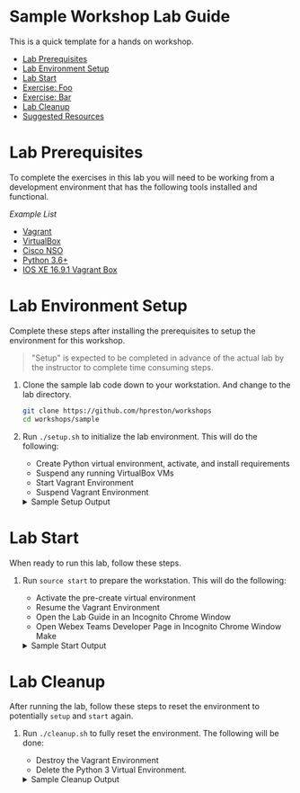 # Sample Workshop Lab Guide 
This is a quick template for a hands on workshop.  

* [Lab Prerequisites](#lab-prerequisites)
* [Lab Environment Setup](#lab-environment-setup)
* [Lab Start](#lab-start)
* [Exercise: Foo](lab-foo.md)
* [Exercise: Bar](lab-bar.md)
* [Lab Cleanup](#lab-cleanup)
* [Suggested Resources](#suggested-resources)

# Lab Prerequisites 
To complete the exercises in this lab you will need to be working from a development environment that has the following tools installed and functional. 

*Example List* 

* [Vagrant](https://vagrantup.com)
* [VirtualBox](http://virtualbox.org)
* [Cisco NSO](https://developer.cisco.com/docs/nso/#!getting-nso)
* [Python 3.6+](https://python.org)
* [IOS XE 16.9.1 Vagrant Box](https://github.com/hpreston/vagrant_net_prog/tree/master/box_building#cisco-csr-1000v)

# Lab Environment Setup 
Complete these steps after installing the prerequisites to setup the environment for this workshop. 

> "Setup" is expected to be completed in advance of the actual lab by the instructor to complete time consuming steps.  

1. Clone the sample lab code down to your workstation.  And change to the lab directory.  

    ```bash
    git clone https://github.com/hpreston/workshops
    cd workshops/sample
    ```

1. Run `./setup.sh` to initialize the lab environment.  This will do the following: 
    * Create Python virtual environment, activate, and install requirements 
    * Suspend any running VirtualBox VMs 
    * Start Vagrant Environment 
    * Suspend Vagrant Environment 

    <details>
    <summary>Sample Setup Output</summary>
    <pre>
    Setting up the workstation environment for the lab.
    
    Creating Python 3 Virtual Environment
    Collecting requests==2.19.1 (from -r requirements.txt (line 1))
      Using cached https://files.pythonhosted.org/packages/65/47/7e02164a2a3db50ed6d8a6ab1d6d60b69c4c3fdf57a284257925dfc12bda/requests-2.19.1-py2.py3-none-any.whl
    Collecting idna<2.8,>=2.5 (from requests==2.19.1->-r requirements.txt (line 1))
      Using cached https://files.pythonhosted.org/packages/4b/2a/0276479a4b3caeb8a8c1af2f8e4355746a97fab05a372e4a2c6a6b876165/idna-2.7-py2.py3-none-any.whl
    Collecting certifi>=2017.4.17 (from requests==2.19.1->-r requirements.txt (line 1))
      Using cached https://files.pythonhosted.org/packages/56/9d/1d02dd80bc4cd955f98980f28c5ee2200e1209292d5f9e9cc8d030d18655/certifi-2018.10.15-py2.py3-none-any.whl
    Collecting urllib3<1.24,>=1.21.1 (from requests==2.19.1->-r requirements.txt (line 1))
      Using cached https://files.pythonhosted.org/packages/bd/c9/6fdd990019071a4a32a5e7cb78a1d92c53851ef4f56f62a3486e6a7d8ffb/urllib3-1.23-py2.py3-none-any.whl
    Collecting chardet<3.1.0,>=3.0.2 (from requests==2.19.1->-r requirements.txt (line 1))
      Using cached https://files.pythonhosted.org/packages/bc/a9/01ffebfb562e4274b6487b4bb1ddec7ca55ec7510b22e4c51f14098443b8/chardet-3.0.4-py2.py3-none-any.whl
    Installing collected packages: idna, certifi, urllib3, chardet, requests
    Successfully installed certifi-2018.10.15 chardet-3.0.4 idna-2.7 requests-2.19.1 urllib3-1.23
    You are using pip version 9.0.3, however version 18.1 is available.
    You should consider upgrading via the 'pip install --upgrade pip' command.
    
    Suspending any running VirtualBox VMs
    
    Initializing Vagrant Environment
    Bringing machine 'iosxe1' up with 'virtualbox' provider...
    ==> iosxe1: Importing base box 'iosxe/16.09.01'...
    ==> iosxe1: Matching MAC address for NAT networking...
    ==> iosxe1: Setting the name of the VM: sample_iosxe1_1539737120462_38285
    ==> iosxe1: Clearing any previously set network interfaces...
    ==> iosxe1: Preparing network interfaces based on configuration...
        iosxe1: Adapter 1: nat
        iosxe1: Adapter 2: intnet
        iosxe1: Adapter 3: intnet
    ==> iosxe1: Forwarding ports...
        iosxe1: 830 (guest) => 3123 (host) (adapter 1)
        iosxe1: 80 (guest) => 2224 (host) (adapter 1)
        iosxe1: 443 (guest) => 3125 (host) (adapter 1)
        iosxe1: 8443 (guest) => 3126 (host) (adapter 1)
        iosxe1: 22 (guest) => 3122 (host) (adapter 1)
    ==> iosxe1: Running 'pre-boot' VM customizations...
    ==> iosxe1: Booting VM...
    ==> iosxe1: Waiting for machine to boot. This may take a few minutes...
        iosxe1: SSH address: 127.0.0.1:3122
        iosxe1: SSH username: vagrant
        iosxe1: SSH auth method: private key
    ==> iosxe1: Machine booted and ready!
    ==> iosxe1: Checking for guest additions in VM...
        iosxe1: No guest additions were detected on the base box for this VM! Guest
        iosxe1: additions are required for forwarded ports, shared folders, host only
        iosxe1: networking, and more. If SSH fails on this machine, please install
        iosxe1: the guest additions and repackage the box to continue.
        iosxe1:
        iosxe1: This is not an error message; everything may continue to work properly,
        iosxe1: in which case you may ignore this message.
    
    ==> iosxe1: Machine 'iosxe1' has a post `vagrant up` message. This is a message
    ==> iosxe1: from the creator of the Vagrantfile, and not from Vagrant itself:
    ==> iosxe1:
    ==> iosxe1:
    ==> iosxe1:     Welcome to the IOS XE VirtualBox.
    ==> iosxe1:     To connect to the XE via ssh, use: 'vagrant ssh'.
    ==> iosxe1:     To ssh to XE's NETCONF or RESTCONF agent, use:
    ==> iosxe1:     'vagrant port' (vagrant version > 1.8)
    ==> iosxe1:     to determine the port that maps to the guestport,
    ==> iosxe1:
    ==> iosxe1:     The password for the vagrant user is vagrant
    ==> iosxe1:
    ==> iosxe1:     IMPORTANT:  READ CAREFULLY
    ==> iosxe1:     The Software is subject to and governed by the terms and conditions
    ==> iosxe1:     of the End User License Agreement and the Supplemental End User
    ==> iosxe1:     License Agreement accompanying the product, made available at the
    ==> iosxe1:     time of your order, or posted on the Cisco website at
    ==> iosxe1:     www.cisco.com/go/terms (collectively, the 'Agreement').
    ==> iosxe1:     As set forth more fully in the Agreement, use of the Software is
    ==> iosxe1:     strictly limited to internal use in a non-production environment
    ==> iosxe1:     solely for demonstration and evaluation purposes. Downloading,
    ==> iosxe1:     installing, or using the Software constitutes acceptance of the
    ==> iosxe1:     Agreement, and you are binding yourself and the business entity
    ==> iosxe1:     that you represent to the Agreement. If you do not agree to all
    ==> iosxe1:     of the terms of the Agreement, then Cisco is unwilling to license
    ==> iosxe1:     the Software to you and (a) you may not download, install or use the
    ==> iosxe1:     Software, and (b) you may return the Software as more fully set forth
    ==> iosxe1:     in the Agreement.
    
    Suspending Vagrant Environment
    ==> iosxe1: Saving VM state and suspending execution...
    
    Setup complete.  To begin the lab run:
    
     source start
    </pre>
    </details>

# Lab Start 
When ready to run this lab, follow these steps.  

1. Run `source start` to prepare the workstation.  This will do the following: 
    * Activate the pre-create virtual environment 
    * Resume the Vagrant Environment 
    * Open the Lab Guide in an Incognito Chrome Window 
    * Open Webex Teams Developer Page in Incognito Chrome Window Make 

    <details>
    <summary>Sample Start Output</summary>
    <pre>
    Preparing the Workstation to Run this lab
    
    Note: This command script should be run with 'source start'
    to prepare the active terminal session.
    
    Activating Python Virtual Environment
    
    Resuming Vagrant Environment
    Bringing machine 'iosxe1' up with 'virtualbox' provider...
    ==> iosxe1: Resuming suspended VM...
    ==> iosxe1: Booting VM...
    ==> iosxe1: Waiting for machine to boot. This may take a few minutes...
        iosxe1: SSH address: 127.0.0.1:3122
        iosxe1: SSH username: vagrant
        iosxe1: SSH auth method: private key
    ==> iosxe1: Machine booted and ready!
    ==> iosxe1: Machine already provisioned. Run `vagrant provision` or use the `--provision`
    ==> iosxe1: flag to force provisioning. Provisioners marked to run always will still run.
    
    ==> iosxe1: Machine 'iosxe1' has a post `vagrant up` message. This is a message
    ==> iosxe1: from the creator of the Vagrantfile, and not from Vagrant itself:
    ==> iosxe1:
    ==> iosxe1:
    ==> iosxe1:     Welcome to the IOS XE VirtualBox.
    ==> iosxe1:     To connect to the XE via ssh, use: 'vagrant ssh'.
    ==> iosxe1:     To ssh to XE's NETCONF or RESTCONF agent, use:
    ==> iosxe1:     'vagrant port' (vagrant version > 1.8)
    ==> iosxe1:     to determine the port that maps to the guestport,
    ==> iosxe1:
    ==> iosxe1:     The password for the vagrant user is vagrant
    ==> iosxe1:
    ==> iosxe1:     IMPORTANT:  READ CAREFULLY
    ==> iosxe1:     The Software is subject to and governed by the terms and conditions
    ==> iosxe1:     of the End User License Agreement and the Supplemental End User
    ==> iosxe1:     License Agreement accompanying the product, made available at the
    ==> iosxe1:     time of your order, or posted on the Cisco website at
    ==> iosxe1:     www.cisco.com/go/terms (collectively, the 'Agreement').
    ==> iosxe1:     As set forth more fully in the Agreement, use of the Software is
    ==> iosxe1:     strictly limited to internal use in a non-production environment
    ==> iosxe1:     solely for demonstration and evaluation purposes. Downloading,
    ==> iosxe1:     installing, or using the Software constitutes acceptance of the
    ==> iosxe1:     Agreement, and you are binding yourself and the business entity
    ==> iosxe1:     that you represent to the Agreement. If you do not agree to all
    ==> iosxe1:     of the terms of the Agreement, then Cisco is unwilling to license
    ==> iosxe1:     the Software to you and (a) you may not download, install or use the
    ==> iosxe1:     Software, and (b) you may return the Software as more fully set forth
    ==> iosxe1:     in the Agreement.
    
    Opening Incognito browser windows for lab
    No matching processes belonging to you were found
    </pre>
    </details>
    
    
# Lab Cleanup 
After running the lab, follow these steps to reset the environment to potentially `setup` and `start` again.  

1. Run `./cleanup.sh` to fully reset the environment.  The following will be done: 
    * Destroy the Vagrant Environment 
    * Delete the Python 3 Virtual Environment.  

    <details>
    <summary>Sample Cleanup Output</summary>
    <pre>
    Destroying Vagrant Environment
    ==> iosxe1: Forcing shutdown of VM...
    ==> iosxe1: Destroying VM and associated drives...
    
    Deleting Python 3 Virtual Environment
    </pre>
    </details>
